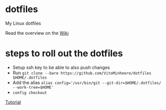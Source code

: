 # dotfiles
My Linux dotfiles

Read the overview on the [Wiki](https://github.com/VitoMinheere/dotfiles/wiki)

# steps to roll out the dotfiles
- Setup ssh key to be able to also push changes
- Run `git clone --bare https://github.com/VitoMinheere/dotfiles $HOME/.dotfiles`
- Add the alias `alias config='/usr/bin/git --git-dir=$HOME/.dotfiles/ --work-tree=$HOME'`
- `config checkout`

[Tutorial](https://www.atlassian.com/git/tutorials/dotfiles)
